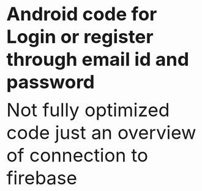 <p><font size=30><b>Android code for Login or register through email id and password 
  </b><p>Not fully optimized code just an overview of connection to firebase
  
